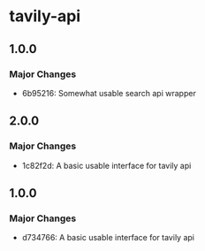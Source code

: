 # tavily-api

## 1.0.0

### Major Changes

- 6b95216: Somewhat usable search api wrapper

## 2.0.0

### Major Changes

- 1c82f2d: A basic usable interface for tavily api

## 1.0.0

### Major Changes

- d734766: A basic usable interface for tavily api
